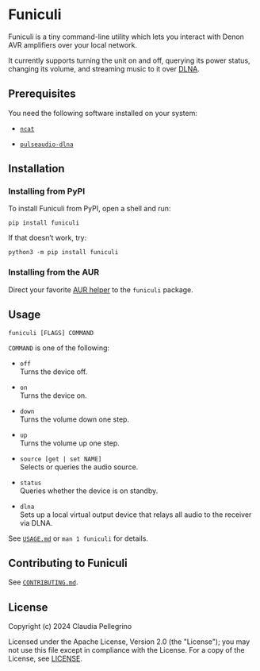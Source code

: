 # Funiculi

Funiculi is a tiny command-line utility which lets you interact with
Denon AVR amplifiers over your local network.

It currently supports turning the unit on and off, querying its
power status, changing its volume, and streaming music to it over
[DLNA](https://en.wikipedia.org/wiki/DLNA).

## Prerequisites

You need the following software installed on your system:

- [`ncat`](https://github.com/nmap/nmap/tree/master/ncat#readme)

- [`pulseaudio-dlna`](https://github.com/Cygn/pulseaudio-dlna)

## Installation

### Installing from PyPI

To install Funiculi from PyPI, open a shell and run:

```shell
pip install funiculi
```

If that doesn’t work, try:

```shell
python3 -m pip install funiculi
```

### Installing from the AUR

Direct your favorite
[AUR helper](https://wiki.archlinux.org/title/AUR_helpers) to the
`funiculi` package.

## Usage

```shell
funiculi [FLAGS] COMMAND
```

`COMMAND` is one of the following:

- `off`  
  Turns the device off.

- `on`  
  Turns the device on.

- `down`  
  Turns the volume down one step.

- `up`  
  Turns the volume up one step.

- `source [get | set NAME]`  
  Selects or queries the audio source.

- `status`  
  Queries whether the device is on standby.

- `dlna`  
  Sets up a local virtual output device that relays all audio to the
  receiver via DLNA.

See [`USAGE.md`](https://github.com/claui/funiculi/blob/main/USAGE.md) or `man 1 funiculi` for details.

## Contributing to Funiculi

See [`CONTRIBUTING.md`](https://github.com/claui/funiculi/blob/main/CONTRIBUTING.md).

## License

Copyright (c) 2024 Claudia Pellegrino

Licensed under the Apache License, Version 2.0 (the "License");
you may not use this file except in compliance with the License.
For a copy of the License, see [LICENSE](LICENSE).
